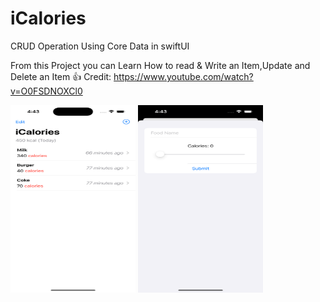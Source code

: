 # iCalories
CRUD Operation Using Core Data in swiftUI

From this Project you can Learn How to read & Write an Item,Update and Delete an Item 👍
Credit: https://www.youtube.com/watch?v=O0FSDNOXCl0

<img src ="https://github.com/aoffahad/iCalories/blob/main/Output/Simulator%20Screen%20Shot%20-%20iPhone%2014%20Pro%20-%202023-07-04%20at%2016.43.25.png" width="200" height ="300" alt="Output"/>
<img src ="https://github.com/aoffahad/iCalories/blob/main/Output/Simulator%20Screen%20Shot%20-%20iPhone%2014%20Pro%20-%202023-07-04%20at%2016.43.28.png" width="200" height ="300" alt="Output"/>

